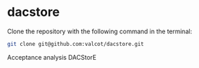 # dacstore

Clone the repository with the following command in the terminal:
```bash
git clone git@github.com:valcot/dacstore.git
```
Acceptance analysis DACStorE
